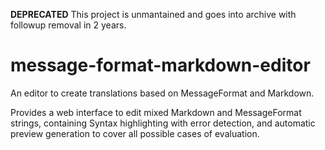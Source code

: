**DEPRECATED** This project is unmantained and goes into archive with followup removal in 2 years.

# message-format-markdown-editor
An editor to create translations based on MessageFormat and Markdown. 

Provides a web interface to edit mixed Markdown and MessageFormat strings, containing Syntax highlighting with error detection, and automatic preview generation to cover all possible cases of evaluation. 
